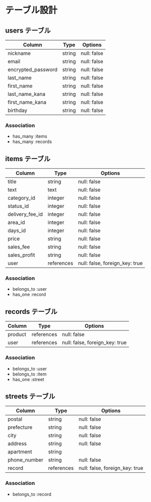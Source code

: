 # テーブル設計

## users テーブル

| Column                    | Type   | Options     |
| ------------------------- | ------ | ----------- |
| nickname                  | string | null: false |
| email                     | string | null: false |
| encrypted_password        | string | null: false |
| last_name                 | string | null: false |
| first_name                | string | null: false |
| last_name_kana            | string | null: false |
| first_name_kana           | string | null: false |
| birthday                  | string | null: false |


### Association

- has_many :items
- has_many :records                                  

## items テーブル

| Column          | Type        | Options                        |
| --------------- | ----------- | ------------------------------ |
| title           | string      | null: false                    |
| text            | text        | null: false                    |
| category_id     | integer     | null: false                    |
| status_id       | integer     | null: false                    |
| delivery_fee_id | integer     | null: false                    |
| area_id         | integer     | null: false                    |
| days_id         | integer     | null: false                    |
| price           | string      | null: false                    |
| sales_fee       | string      | null: false                    |
| sales_profit    | string      | null: false                    |
| user            | references  | null: false, foreign_key: true |


### Association

- belongs_to :user
- has_one :record

## records テーブル

| Column    | Type       | Options                        |
| --------- | ---------- | ------------------------------ |
| product  | references | null: false                    |
| user      | references | null: false, foreign_key: true |

### Association

- belongs_to :user
- belongs_to :item
- has_one :street


## streets テーブル

| Column       | Type       | Options                        |
| ------------ | ---------- | ------------------------------ |
| postal       | string     | null: false                    |
| prefecture   | string     | null: false                    |
| city         | string     | null: false                    |
| address      | string     | null: false                    |
| apartment    | string     |                                |
| phone_number | string     | null: false                    |
| record       | references | null: false, foreign_key: true |

### Association

- belongs_to :record